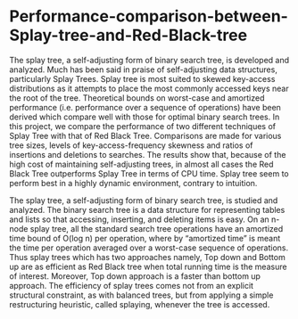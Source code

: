 # Performance-comparison-between-Splay-tree-and-Red-Black-tree
The splay tree, a self-adjusting form of binary search tree, is developed and analyzed. Much has been said in praise of self-adjusting data structures, particularly Splay Trees. Splay tree is most suited to skewed key-access distributions as it attempts to place the most commonly accessed keys near the root of the tree. Theoretical bounds on worst-case and amortized performance (i.e. performance over a sequence of operations) have been derived which compare well with  those for optimal binary search trees. In this project, we compare the performance of two different techniques of Splay Tree with that of Red Black Tree. Comparisons are made for various tree sizes, levels of key-access-frequency skewness and ratios of insertions and deletions to searches. The results show that, because of the high cost of maintaining self-adjusting trees, in almost all cases the Red Black Tree outperforms Splay Tree in terms of CPU time. Splay tree seem to perform best in a highly dynamic environment, contrary to intuition.

The splay tree, a self-adjusting form of binary search tree, is studied and analyzed. The binary search tree is a data structure for representing tables and lists so that accessing, inserting, and deleting items is easy. On an n-node splay tree, all the standard search tree operations have an amortized time bound of O(log n) per operation, where by “amortized time” is meant the time per operation averaged over a worst-case sequence of operations. Thus splay trees which has two approaches namely, Top down and Bottom up are as efficient as Red Black tree when total running time is the measure of interest. Moreover, Top down approach is a faster than bottom up approach. The efficiency of splay trees comes not from an explicit structural constraint, as with balanced trees, but from applying a simple restructuring heuristic, called splaying, whenever the tree is accessed.
